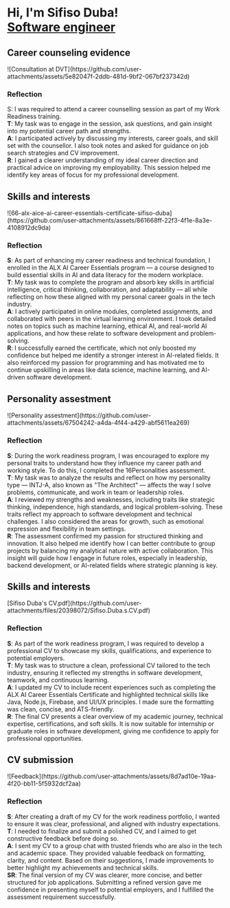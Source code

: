 <h1>Hi, I'm Sifiso Duba! <br/><a href="https://github.com/SifisoDuba">Software engineer</a> 
<h2>Career counseling evidence</h2>
![Consultation at DVT](https://github.com/user-attachments/assets/5e82047f-2ddb-481d-9bf2-067bf237342d)

<h3>Reflection</h3>
<b></b>S</b>: I was required to attend a career counselling session as part of my Work Readiness training.<br>  
<b>T</b>: My task was to engage in the session, ask questions, and gain insight into my potential career path and strengths.<br>  
<b>A</b>: I participated actively by discussing my interests, career goals, and skill set with the counsellor. I also took notes and asked for guidance on job search strategies and CV improvement.<br><b>R</b>: I gained a clearer understanding of my ideal career direction and practical advice on improving my employability. This session helped me identify key areas of focus for my professional development.<br>

<h2>Skills and interests</h2>
![66-alx-aice-ai-career-essentials-certificate-sifiso-duba](https://github.com/user-attachments/assets/861668ff-22f3-4f1e-8a3e-4108912dc9da)

<h3>Reflection</h3>
<b>S</b>: As part of enhancing my career readiness and technical foundation, I enrolled in the ALX AI Career Essentials program — a course designed to build essential skills in AI and data literacy for the modern workplace.<br>
<b>T</b>: My task was to complete the program and absorb key skills in artificial intelligence, critical thinking, collaboration, and adaptability — all while reflecting on how these aligned with my personal career goals in the tech industry.<br>
<b>A</b>: I actively participated in online modules, completed assignments, and collaborated with peers in the virtual learning environment. I took detailed notes on topics such as machine learning, ethical AI, and real-world AI applications, and how these relate to software development and problem-solving.<br>
<b>R</b>: I successfully earned the certificate, which not only boosted my confidence but helped me identify a stronger interest in AI-related fields. It also reinforced my passion for programming and has motivated me to continue upskilling in areas like data science, machine learning, and AI-driven software development.<br>

<h2>Personality assestment</h2>
![Personality assestment](https://github.com/user-attachments/assets/67504242-a4da-4f44-a429-abf5611ea269)

<h3>Reflection</h3>
<b>S</b>: During the work readiness program, I was encouraged to explore my personal traits to understand how they influence my career path and working style. To do this, I completed the 16Personalities assessment.<br>
<b>T</b>: My task was to analyze the results and reflect on how my personality type — INTJ-A, also known as "The Architect" — affects the way I solve problems, communicate, and work in team or leadership roles.<br>
<b>A</b>: I reviewed my strengths and weaknesses, including traits like strategic thinking, independence, high standards, and logical problem-solving. These traits reflect my approach to software development and technical challenges. I also considered the areas for growth, such as emotional expression and flexibility in team settings.<br>
<b>R</b>: The assessment confirmed my passion for structured thinking and innovation. It also helped me identify how I can better contribute to group projects by balancing my analytical nature with active collaboration. This insight will guide how I engage in future roles, especially in leadership, backend development, or AI-related fields where strategic planning is key.<br>

<h2>Skills and interests</h2>
[Sifiso Duba's CV.pdf](https://github.com/user-attachments/files/20398072/Sifiso.Duba.s.CV.pdf)

<h3>Reflection</h3>
<b>S</b>: As part of the work readiness program, I was required to develop a professional CV to showcase my skills, qualifications, and experience to potential employers.<br>
<b>T</b>: My task was to structure a clean, professional CV tailored to the tech industry, ensuring it reflected my strengths in software development, teamwork, and continuous learning.<br>
<b>A</b>: I updated my CV to include recent experiences such as completing the ALX AI Career Essentials Certificate and highlighted technical skills like Java, Node.js, Firebase, and UI/UX principles. I made sure the formatting was clean, concise, and ATS-friendly.<br>
<b>R</b>: The final CV presents a clear overview of my academic journey, technical expertise, certifications, and soft skills. It is now suitable for internship or graduate roles in software development, giving me confidence to apply for professional opportunities.<br>

<h2>CV submission</h2>
![Feedback](https://github.com/user-attachments/assets/8d7ad10e-19aa-4f20-bb11-5f5932dcf2aa)

<h3>Reflection</h3>
<b>S</b>: After creating a draft of my CV for the work readiness portfolio, I wanted to ensure it was clear, professional, and aligned with industry expectations.<br>
<b>T</b>: I needed to finalize and submit a polished CV, and I aimed to get constructive feedback before doing so.<br>
<b>A</b>: I sent my CV to a group chat with trusted friends who are also in the tech and academic space. They provided valuable feedback on formatting, clarity, and content. Based on their suggestions, I made improvements to better highlight my achievements and technical skills.<br>
<b>SR</b>: The final version of my CV was clearer, more concise, and better structured for job applications. Submitting a refined version gave me confidence in presenting myself to potential employers, and I fulfilled the assessment requirement successfully.<br>

<!--
**SifisoDuba/SifisoDuba** is a ✨ _special_ ✨ repository because its `README.md` (this file) appears on your GitHub profile.

Here are some ideas to get you started:

- 🔭 I’m currently working on ...
- 🌱 I’m currently learning ...
- 👯 I’m looking to collaborate on ...
- 🤔 I’m looking for help with ...
- 💬 Ask me about ...
- 📫 How to reach me: ...
- 😄 Pronouns: ...
- ⚡ Fun fact: ...
-->

